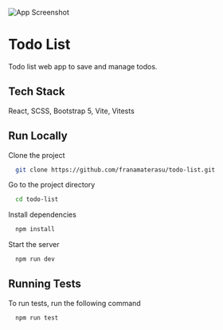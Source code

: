 


![App Screenshot](https://i.ibb.co/Rz2TjV1/Captura-de-pantalla-2023-06-22-a-las-12-46-24.png)


# Todo List

Todo list web app to save and manage todos.

## Tech Stack

React, SCSS, Bootstrap 5, Vite, Vitests




## Run Locally

Clone the project

```bash
  git clone https://github.com/franamaterasu/todo-list.git
```

Go to the project directory

```bash
  cd todo-list
```

Install dependencies

```bash
  npm install
```

Start the server

```bash
  npm run dev
```


## Running Tests

To run tests, run the following command

```bash
  npm run test
```

